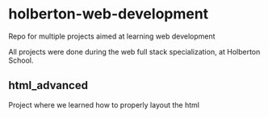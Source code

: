 # holberton-web-development
Repo for multiple projects aimed at learning web development

All projects were done during the web full stack specialization, at Holberton School.

## html_advanced
Project where we learned how to properly layout the html